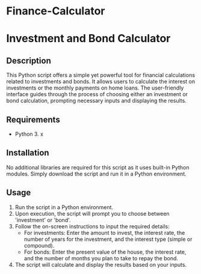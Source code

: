 # Finance-Calculator
# Investment and Bond Calculator

## Description
This Python script offers a simple yet powerful tool for financial calculations related to investments and bonds. It allows users to calculate the interest on investments or the monthly payments on home loans. The user-friendly interface guides through the process of choosing either an investment or bond calculation, prompting necessary inputs and displaying the results.

## Requirements
- Python 3. x

## Installation
No additional libraries are required for this script as it uses built-in Python modules. Simply download the script and run it in a Python environment.

## Usage
1. Run the script in a Python environment.
2. Upon execution, the script will prompt you to choose between 'investment' or 'bond'.
3. Follow the on-screen instructions to input the required details:
   - For investments: Enter the amount to invest, the interest rate, the number of years for the investment, and the interest type (simple or compound).
   - For bonds: Enter the present value of the house, the interest rate, and the number of months you plan to take to repay the bond.
4. The script will calculate and display the results based on your inputs.
